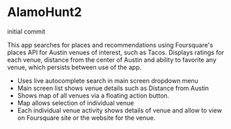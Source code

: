 # AlamoHunt2
initial commit

This app searches for places and recommendations using Foursquare's places API for Austin venues of 
interest, such as Tacos. Displays ratings for each venue, distance from the center of Austin and
ability to favorite any venue, which persists between use of the app.

- Uses live autocomplete search in main screen dropdown menu
- Main screen list shows venue details such as Distance from Austin
- Shows map of all venues via a floating action button.
- Map allows selection of individual venue
- Each individual venue activity shows details of venue and allow to view on Foursquare site
  or the website for the venue.
